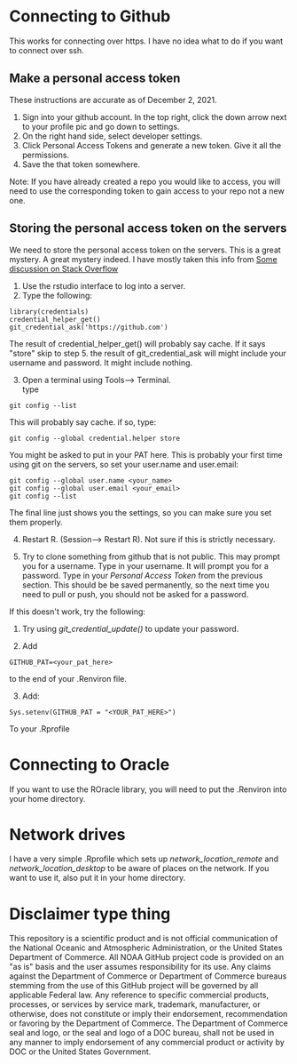 # Connecting to Github

This works for connecting over https. I have no idea what to do if you want to connect over ssh.

## Make a personal access token
These instructions are accurate as of December 2, 2021.

1. Sign into your github account.  In the top right, click the down arrow next to your profile pic and go down to settings.
2.  On the right hand side, select developer settings.
3. Click Personal Access Tokens and generate a new token.  Give it all the permissions.
4. Save the that token somewhere. 

Note: If you have already created a repo you would like to access, you will need to use the corresponding token to gain access to your repo not a new one. 

## Storing the personal access token on the servers
We need to store the personal access token on the servers. This is a great mystery. A great mystery indeed.  I have mostly taken this info from [Some discussion on Stack Overflow](https://stackoverflow.com/questions/46645843/where-to-store-my-git-personal-access-token)

1. Use the rstudio interface to log into a server.
2.  Type the following:


```
library(credentials)
credential_helper_get()
git_credential_ask('https://github.com')
```

The result of credential_helper_get() will probably say cache.  If it says "store" skip to step 5.
the result of git_credential_ask will might include your username and password.  It might include nothing.  

3.  Open a terminal using Tools--> Terminal.  
type
```
git config --list
```

This will probably say cache.  if so, type:

```
git config --global credential.helper store
``` 

You might be asked to put in your PAT here.  This is probably your first time using git on the servers, so set your user.name and user.email:

```
git config --global user.name <your_name>
git config --global user.email <your_email>
git config --list
```

The final line just shows you the settings, so you can make sure you set them properly.

4.  Restart R. (Session--> Restart R). Not sure if this is strictly necessary.

5.  Try to clone something from github that is not public. This may prompt you for a username. Type in your username. It will prompt you for a password.  Type in your *Personal Access Token* from the previous section.  This should be be saved permanently, so the next time you need to pull or push, you should not be asked for a password.

If this doesn't work, try the following:

1. Try using *git_credential_update()* to update your password.

2. Add 
```
GITHUB_PAT=<your_pat_here>
```
to the end of your .Renviron file.

3.  Add:
```
Sys.setenv(GITHUB_PAT = "<YOUR_PAT_HERE>")
```
To your .Rprofile 

# Connecting to Oracle

If you want to use the ROracle library, you will need to put the .Renviron into your home directory.  

# Network drives

I have a very simple .Rprofile which sets up *network_location_remote* and *network_location_desktop* to be aware of places on the network.  If you want to use it, also put it in your home directory. 

# Disclaimer type thing
This repository is a scientific product and is not official communication of the National Oceanic and Atmospheric Administration, or the United States Department of Commerce. All NOAA GitHub project code is provided on an "as is" basis and the user assumes responsibility for its use. Any claims against the Department of Commerce or Department of Commerce bureaus stemming from the use of this GitHub project will be governed by all applicable Federal law. Any reference to specific commercial products, processes, or services by service mark, trademark, manufacturer, or otherwise, does not constitute or imply their endorsement, recommendation or favoring by the Department of Commerce. The Department of Commerce seal and logo, or the seal and logo of a DOC bureau, shall not be used in any manner to imply endorsement of any commercial product or activity by DOC or the United States Government.
